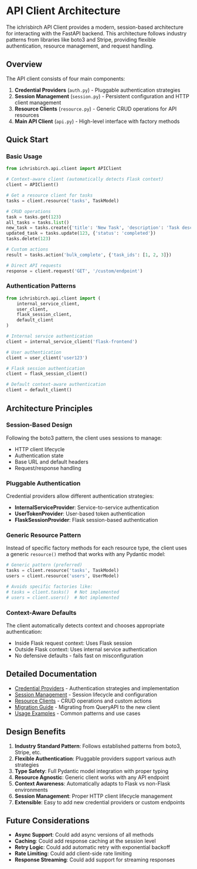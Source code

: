 # API Client Architecture

The ichrisbirch API Client provides a modern, session-based architecture for interacting with the FastAPI backend. This architecture follows industry patterns from libraries like boto3 and Stripe, providing flexible authentication, resource management, and request handling.

## Overview

The API client consists of four main components:

1. **Credential Providers** (`auth.py`) - Pluggable authentication strategies
2. **Session Management** (`session.py`) - Persistent configuration and HTTP client management
3. **Resource Clients** (`resource.py`) - Generic CRUD operations for API resources
4. **Main API Client** (`api.py`) - High-level interface with factory methods

## Quick Start

### Basic Usage

```python
from ichrisbirch.api.client import APIClient

# Context-aware client (automatically detects Flask context)
client = APIClient()

# Get a resource client for tasks
tasks = client.resource('tasks', TaskModel)

# CRUD operations
task = tasks.get(123)
all_tasks = tasks.list()
new_task = tasks.create({'title': 'New Task', 'description': 'Task description'})
updated_task = tasks.update(123, {'status': 'completed'})
tasks.delete(123)

# Custom actions
result = tasks.action('bulk_complete', {'task_ids': [1, 2, 3]})

# Direct API requests
response = client.request('GET', '/custom/endpoint')
```

### Authentication Patterns

```python
from ichrisbirch.api.client import (
    internal_service_client,
    user_client,
    flask_session_client,
    default_client
)

# Internal service authentication
client = internal_service_client('flask-frontend')

# User authentication
client = user_client('user123')

# Flask session authentication
client = flask_session_client()

# Default context-aware authentication
client = default_client()
```

## Architecture Principles

### Session-Based Design

Following the boto3 pattern, the client uses sessions to manage:

- HTTP client lifecycle
- Authentication state
- Base URL and default headers
- Request/response handling

### Pluggable Authentication

Credential providers allow different authentication strategies:

- **InternalServiceProvider**: Service-to-service authentication
- **UserTokenProvider**: User-based token authentication  
- **FlaskSessionProvider**: Flask session-based authentication

### Generic Resource Pattern

Instead of specific factory methods for each resource type, the client uses a generic `resource()` method that works with any Pydantic model:

```python
# Generic pattern (preferred)
tasks = client.resource('tasks', TaskModel)
users = client.resource('users', UserModel)

# Avoids specific factories like:
# tasks = client.tasks()  # Not implemented
# users = client.users()  # Not implemented
```

### Context-Aware Defaults

The client automatically detects context and chooses appropriate authentication:

- Inside Flask request context: Uses Flask session
- Outside Flask context: Uses internal service authentication
- No defensive defaults - fails fast on misconfiguration

## Detailed Documentation

- [Credential Providers](auth.md) - Authentication strategies and implementation
- [Session Management](session.md) - Session lifecycle and configuration
- [Resource Clients](resources.md) - CRUD operations and custom actions
- [Migration Guide](migration.md) - Migrating from QueryAPI to the new client
- [Usage Examples](examples.md) - Common patterns and use cases

## Design Benefits

1. **Industry Standard Pattern**: Follows established patterns from boto3, Stripe, etc.
2. **Flexible Authentication**: Pluggable providers support various auth strategies
3. **Type Safety**: Full Pydantic model integration with proper typing
4. **Resource Agnostic**: Generic client works with any API endpoint
5. **Context Awareness**: Automatically adapts to Flask vs non-Flask environments
6. **Session Management**: Proper HTTP client lifecycle management
7. **Extensible**: Easy to add new credential providers or custom endpoints

## Future Considerations

- **Async Support**: Could add async versions of all methods
- **Caching**: Could add response caching at the session level
- **Retry Logic**: Could add automatic retry with exponential backoff
- **Rate Limiting**: Could add client-side rate limiting
- **Response Streaming**: Could add support for streaming responses
